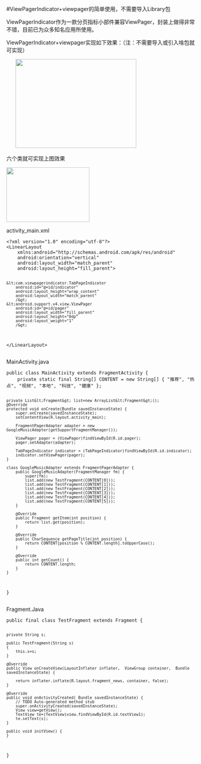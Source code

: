 #ViewPagerIndicator+viewpager的简单使用，不需要导入Library包
 <p>ViewPagerIndicator作为一款分页指标小部件兼容ViewPager，封装上做得非常不错，目前已为众多知名应用所使用。</p> 
<p>ViewPagerIndicator+viewpager实现如下效果：（注：不需要导入或引入啥包就可实现）</p> 
<p>&nbsp; &nbsp; &nbsp;&nbsp;<img alt="" height="233" src="https://static.oschina.net/uploads/space/2016/1207/160527_AcpJ_2945455.gif" width="317"></p> 
<p>六个类就可实现上图效果</p> 
<p><img alt="" height="143" src="https://static.oschina.net/uploads/space/2016/1207/162238_9zv7_2945455.png" width="218"></p> 
<p>activity_main.xml</p> 
<pre><code class="language-html">&lt;?xml version="1.0" encoding="utf-8"?&gt;
&lt;LinearLayout
    xmlns:android="http://schemas.android.com/apk/res/android"
    android:orientation="vertical"
    android:layout_width="match_parent"
    android:layout_height="fill_parent"&gt;

    &lt;com.viewpagerindicator.TabPageIndicator
        android:id="@+id/indicator"
        android:layout_height="wrap_content"
        android:layout_width="match_parent"
        /&gt;
    &lt;android.support.v4.view.ViewPager
        android:id="@+id/pager"
        android:layout_width="fill_parent"
        android:layout_height="0dp"
        android:layout_weight="1"
        /&gt;
&lt;/LinearLayout&gt;</code></pre> 
<p>MainActivity.java</p> 
<pre><code class="language-java">public class MainActivity extends FragmentActivity {
    private static final String[] CONTENT = new String[] { "推荐", "热点", "视频", "本地", "科技", "健康" };

    private List&lt;Fragment&gt; list=new ArrayList&lt;Fragment&gt;();
    @Override
    protected void onCreate(Bundle savedInstanceState) {
        super.onCreate(savedInstanceState);
        setContentView(R.layout.activity_main);

        FragmentPagerAdapter adapter = new GoogleMusicAdapter(getSupportFragmentManager());

        ViewPager pager = (ViewPager)findViewById(R.id.pager);
        pager.setAdapter(adapter);

        TabPageIndicator indicator = (TabPageIndicator)findViewById(R.id.indicator);
        indicator.setViewPager(pager);
    }

    class GoogleMusicAdapter extends FragmentPagerAdapter {
        public GoogleMusicAdapter(FragmentManager fm) {
            super(fm);
            list.add(new TestFragment(CONTENT[0]));
            list.add(new TestFragment(CONTENT[1]));
            list.add(new TestFragment(CONTENT[2]));
            list.add(new TestFragment(CONTENT[3]));
            list.add(new TestFragment(CONTENT[4]));
            list.add(new TestFragment(CONTENT[5]));
        }

        @Override
        public Fragment getItem(int position) {
            return list.get(position);
        }

        @Override
        public CharSequence getPageTitle(int position) {
            return CONTENT[position % CONTENT.length].toUpperCase();
        }

        @Override
        public int getCount() {
            return CONTENT.length;
        }
    }
}</code></pre> 
<p>Fragment.Java</p> 
<pre><code class="language-java">public final class TestFragment extends Fragment {
  
	private String s;

	public TestFragment(String s)
	{
		this.s=s;
	}
	
    @Override
    public View onCreateView(LayoutInflater inflater,  ViewGroup container,  Bundle savedInstanceState) {

        return inflater.inflate(R.layout.fragment_news, container, false);
    }

    @Override
    public void onActivityCreated( Bundle savedInstanceState) {
        // TODO Auto-generated method stub
        super.onActivityCreated(savedInstanceState);
        View view=getView();
        TextView te=(TextView)view.findViewById(R.id.textView1);
        te.setText(s);
    }

    public void initView() {
    }
}</code></pre>     

